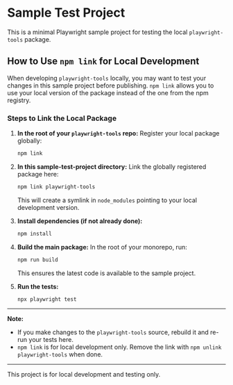 # Sample Test Project

This is a minimal Playwright sample project for testing the local `playwright-tools` package.

## How to Use `npm link` for Local Development

When developing `playwright-tools` locally, you may want to test your changes in this sample project before publishing. `npm link` allows you to use your local version of the package instead of the one from the npm registry.

### Steps to Link the Local Package

1. **In the root of your `playwright-tools` repo:**
   Register your local package globally:
   ```sh
   npm link
   ```

2. **In this sample-test-project directory:**
   Link the globally registered package here:
   ```sh
   npm link playwright-tools
   ```
   This will create a symlink in `node_modules` pointing to your local development version.

3. **Install dependencies (if not already done):**
   ```sh
   npm install
   ```

4. **Build the main package:**
   In the root of your monorepo, run:
   ```sh
   npm run build
   ```
   This ensures the latest code is available to the sample project.

5. **Run the tests:**
   ```sh
   npx playwright test
   ```

---

**Note:**
- If you make changes to the `playwright-tools` source, rebuild it and re-run your tests here.
- `npm link` is for local development only. Remove the link with `npm unlink playwright-tools` when done.

---

This project is for local development and testing only. 